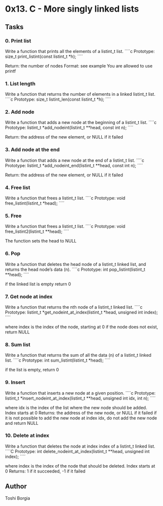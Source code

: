 # 0x13. C - More singly linked lists
## Tasks
### 0. Print list
Write a function that prints all the elements of a listint_t list.
´´´´c
Prototype: size_t print_listint(const listint_t *h);
´´´´

Return: the number of nodes
Format: see example
You are allowed to use printf
### 1. List length
Write a function that returns the number of elements in a linked listint_t list.
´´´´c
Prototype: size_t listint_len(const listint_t *h);
´´´´

### 2. Add node
Write a function that adds a new node at the beginning of a listint_t list.
´´´´c
Prototype: listint_t *add_nodeint(listint_t **head, const int n);
´´´´

Return: the address of the new element, or NULL if it failed
### 3. Add node at the end
Write a function that adds a new node at the end of a listint_t list.
´´´´c
Prototype: listint_t *add_nodeint_end(listint_t **head, const int n);
´´´´

Return: the address of the new element, or NULL if it failed
### 4. Free list
Write a function that frees a listint_t list.
´´´´c
Prototype: void free_listint(listint_t *head);
´´´´

### 5. Free
Write a function that frees a listint_t list.
´´´´c
Prototype: void free_listint2(listint_t **head);
´´´´

The function sets the head to NULL
### 6. Pop
Write a function that deletes the head node of a listint_t linked list, and returns the head node’s data (n).
´´´´c
Prototype: int pop_listint(listint_t **head);
´´´´

if the linked list is empty return 0
### 7. Get node at index
Write a function that returns the nth node of a listint_t linked list.
´´´´c
Prototype: listint_t *get_nodeint_at_index(listint_t *head, unsigned int index);
´´´´

where index is the index of the node, starting at 0
if the node does not exist, return NULL
### 8. Sum list
Write a function that returns the sum of all the data (n) of a listint_t linked list.
´´´´c
Prototype: int sum_listint(listint_t *head);
´´´´

if the list is empty, return 0
### 9. Insert
Write a function that inserts a new node at a given position.
´´´´c
Prototype: listint_t *insert_nodeint_at_index(listint_t **head, unsigned int idx, int n);
´´´´

where idx is the index of the list where the new node should be added. Index starts at 0
Returns: the address of the new node, or NULL if it failed
if it is not possible to add the new node at index idx, do not add the new node and return NULL
### 10. Delete at index
Write a function that deletes the node at index index of a listint_t linked list.
´´´´C
Prototype: int delete_nodeint_at_index(listint_t **head, unsigned int index);
´´´´

where index is the index of the node that should be deleted. Index starts at 0
Returns: 1 if it succeeded, -1 if it failed
## Author
Toshi Borgia
